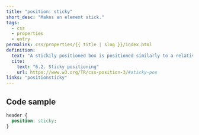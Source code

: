 ```yaml
---
title: "position: sticky"
short_desc: "Makes an element stick."
tags:
  - css
  - properties
  - entry
permalink: css/properties/{{ title | slug }}/index.html
definition:
  text: "A stickily positioned box is positioned similarly to a relatively positioned box, but the offset is computed with reference to the nearest ancestor with a scrolling box, or the viewport if no ancestor has a scrolling box."
  cite:
    text: "6.2. Sticky positioning"
    url: https://www.w3.org/TR/css-position-3/#sticky-pos
links: "positionsticky"
---
```


<h2 class="h3"><span>Code sample</span></h2>

```css
header {
  position: sticky;
}
```
